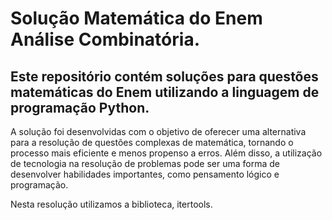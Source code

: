 # Solução Matemática do Enem Análise Combinatória.
## Este repositório contém soluções para questões matemáticas do Enem utilizando a linguagem de programação Python.

A solução foi desenvolvidas com o objetivo de oferecer uma alternativa para a resolução de questões complexas de matemática,
tornando o processo mais eficiente e menos propenso a erros. 
Além disso, a utilização de tecnologia na resolução de problemas pode ser uma forma de desenvolver habilidades importantes,
como pensamento lógico e programação.

Nesta resolução utilizamos a biblioteca, itertools.
